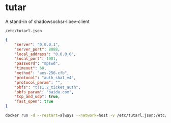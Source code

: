 # tutar
A stand-in of shadowsocksr-libev-client


`/etc/tutarl.json`
```json
{
    "server": "0.0.0.1",
    "server_port": 8888,
    "local_address": "0.0.0.0",
    "local_port": 1981,
    "password": "mpswd",
    "timeout": 60,
    "method": "aes-256-cfb",
    "protocol": "auth_sha1_v4",
    "protocol_param": "",
    "obfs": "tls1.2_ticket_auth",
    "obfs_param": "baidu.com",
    "tcp_and_udp": true,
    "fast_open": true
}
```

```bash
docker run -d --restart=always --network=host -v /etc/tutarl.json:/etc/tutarl.json --name tutar tutacc/tutar
```
